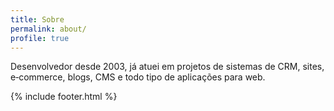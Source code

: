 ```yaml
---
title: Sobre
permalink: about/
profile: true
---
```


Desenvolvedor desde 2003, já atuei em projetos de sistemas de CRM, sites,
e‐commerce, blogs, CMS e todo tipo de aplicações para web.

{% include footer.html %}
